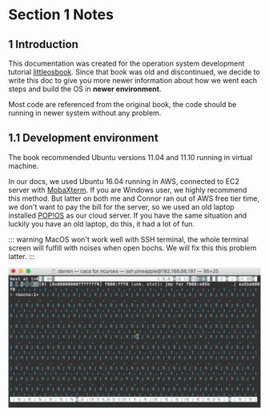 # Section 1 Notes

## 1 Introduction

This documentation was created for the operation system development tutorial [littleosbook](https://littleosbook.github.io/). Since that book was old and discontinued, we decide to write this doc to give you more newer information about how we went each steps and build the OS in **newer environment**.

Most code are referenced from the original book, the code should be running in newer system without any problem.

## 1.1 Development environment

The book recommended Ubuntu versions 11.04 and 11.10 running in virtual machine.

In our docs, we used Ubuntu 16.04 running in AWS, connected to EC2 server with [MobaXterm](https://mobaxterm.mobatek.net/). If you are Windows user, we highly recommend this method. But latter on both me and Connor ran out of AWS free tier time, we don't want to pay the bill for the server, so we used an old laptop installed [POP!OS](https://system76.com/pop) as our cloud server. If you have the same situation and luckily you have an old laptop, do this, it had a lot of fun.

::: warning
MacOS won't work well with SSH terminal, the whole terminal screen will fulfill with noises when open bochs. We will fix this this problem latter.
:::

![snowscreenInTerminal](./images/section1/snowscreenInTerminal.png)